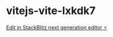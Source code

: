 # vitejs-vite-lxkdk7

[Edit in StackBlitz next generation editor ⚡️](https://stackblitz.com/~/github.com/kislayra/vitejs-vite-lxkdk7)
